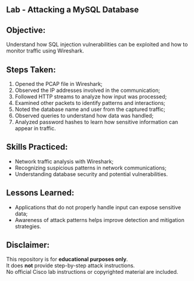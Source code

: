 ## Lab - Attacking a MySQL Database

## Objective:
Understand how SQL injection vulnerabilities can be exploited and how to monitor traffic using Wireshark.

## Steps Taken:
1. Opened the PCAP file in Wireshark;  
2. Observed the IP addresses involved in the communication;  
3. Followed HTTP streams to analyze how input was processed;  
4. Examined other packets to identify patterns and interactions;  
5. Noted the database name and user from the captured traffic;  
6. Observed queries to understand how data was handled;  
7. Analyzed password hashes to learn how sensitive information can appear in traffic.

## Skills Practiced:
- Network traffic analysis with Wireshark;
- Recognizing suspicious patterns in network communications;
- Understanding database security and potential vulnerabilities.

## Lessons Learned:
- Applications that do not properly handle input can expose sensitive data; 
- Awareness of attack patterns helps improve detection and mitigation strategies.

## Disclaimer:
This repository is for **educational purposes only**.  
It does **not** provide step-by-step attack instructions.  
No official Cisco lab instructions or copyrighted material are included.
